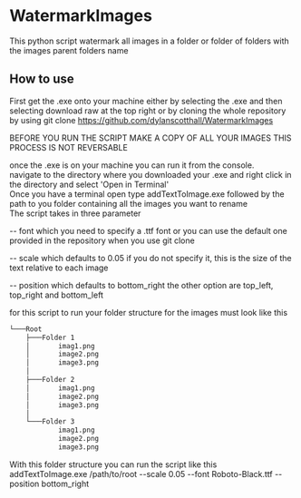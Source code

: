 # WatermarkImages
This python script watermark all images in a folder or folder of folders with the images parent folders name

## How to use
First get the .exe onto your machine either by selecting the .exe and then selecting download raw at the top right or by cloning the whole repository by using 
git clone https://github.com/dylanscotthall/WatermarkImages

BEFORE YOU RUN THE SCRIPT MAKE A COPY OF ALL YOUR IMAGES THIS PROCESS IS NOT REVERSABLE

once the .exe is on your machine you can run it from the console.  
navigate to the directory where you downloaded your .exe and right click in the directory and select 'Open in Terminal'  
Once you have a terminal open type addTextToImage.exe followed by the path to you folder containing all the images you want to rename  
The script takes in three parameter  

-- font which you need to specify a .ttf font or you can use the default one provided in the repository when you use git clone

-- scale which defaults to 0.05 if you do not specify it, this is the size of the text relative to each image

-- position which defaults to bottom_right the other option are top_left, top_right and bottom_left

for this script to run your folder structure for the images must look like this

```bash
└───Root
    ├───Folder 1
    │       imag1.png
    │       image2.png
    │       image3.png
    │
    ├───Folder 2
    │       imag1.png
    │       image2.png
    │       image3.png
    │
    └───Folder 3
            imag1.png
            image2.png
            image3.png
```
With this folder structure you can run the script like this  
addTextToImage.exe /path/to/root --scale 0.05 --font Roboto-Black.ttf --position bottom_right
